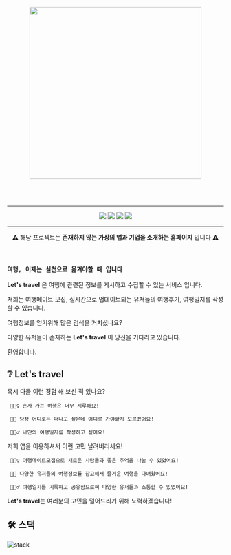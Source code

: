 <br><br>
<p align="center">
    <img width=400 src="https://github.com/psh0121/kukbi_frontendProject_self/assets/65241463/32231ad6-4b1c-49f5-8d51-cd05d283c5d0">
</p>
<br><br>

---
<p align="center">
<img src="https://img.shields.io/badge/Version-v 1.0.0-c86758?style=flat"> <img src="https://img.shields.io/badge/JAVA-v 18.0.2.1-blue?style=flat"> <img src="https://img.shields.io/badge/ORACLE-v%2011.2.0.2.0-F80000?style=flat"> <img src="https://img.shields.io/badge/Apache%20Tomcat-v%208.5-F8DC75?style=flat"> 
</p>

---

<p align="center">⚠️ 해당 프로젝트는 <b>존재하지 않는 가상의 앱과 기업을 소개하는 홈페이지</b> 입니다 ⚠️ </p>

<br>

### `여행, 이제는 실천으로 옮겨야할 때 입니다`

**Let's travel** 은 여행에 관련된 정보를 게시하고 수집할 수 있는 서비스 입니다.

저희는 여행메이트 모집, 실시간으로 업데이트되는 유저들의 여행후기, 여행일지를 작성할 수 있습니다.

여행정보를 얻기위해 많은 검색을 거치셨나요?

다양한 유저들이 존재하는 **Let's travel** 이 당신을 기다리고 있습니다.

환영합니다.

## ❔ Let's travel

혹시 다들 이런 경험 해 보신 적 있나요?

     🤦🏻‍♀️ 혼자 가는 여행은 너무 지루해요!

     🤦🏻 당장 어디로든 떠나고 싶은데 어디로 가야할지 모르겠어요!

     🤦🏻‍♂️ 나만의 여행일지를 작성하고 싶어요!

저희 앱을 이용하셔서 이런 고민 날려버리세요!

     🙋🏻‍♀️ 여행메이트모집으로 새로운 사람들과 좋은 추억을 나눌 수 있었어요!

     🙋🏻 다양한 유저들의 여행정보를 참고해서 즐거운 여행을 다녀왔어요!

     🙋🏻‍♂️ 여행일지를 기록하고 공유함으로써 다양한 유저들과 소통할 수 있었어요!

**Let's travel**는 여러분의 고민을 덜어드리기 위해 노력하겠습니다!

## 🛠 스택

![stack](https://github.com/psh0121/kukbi_project_self_use_jsp/assets/65241463/f1880ad2-abd8-4731-8743-667d0504f533)
